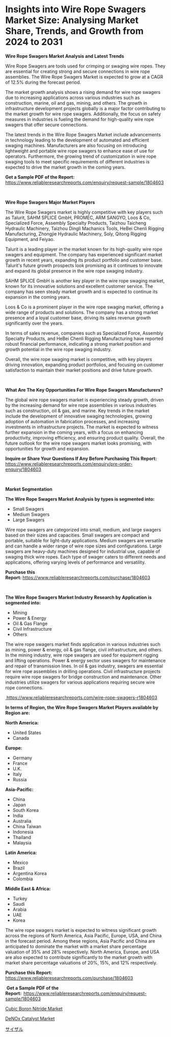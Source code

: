 <p><h1>Insights into Wire Rope Swagers Market Size: Analysing Market Share, Trends, and Growth from 2024 to 2031</h1></p><p><strong>Wire Rope Swagers Market Analysis and Latest Trends</strong></p>
<p><p>Wire Rope Swagers are tools used for crimping or swaging wire ropes. They are essential for creating strong and secure connections in wire rope assemblies. The Wire Rope Swagers Market is expected to grow at a CAGR of 12.5% during the forecast period. </p><p>The market growth analysis shows a rising demand for wire rope swagers due to increasing applications across various industries such as construction, marine, oil and gas, mining, and others. The growth in infrastructure development projects globally is a major factor contributing to the market growth for wire rope swagers. Additionally, the focus on safety measures in industries is fueling the demand for high-quality wire rope swagers that offer secure connections.</p><p>The latest trends in the Wire Rope Swagers Market include advancements in technology leading to the development of automated and efficient swaging machines. Manufacturers are also focusing on introducing lightweight and portable wire rope swagers to enhance ease of use for operators. Furthermore, the growing trend of customization in wire rope swaging tools to meet specific requirements of different industries is expected to drive the market growth in the coming years.</p></p>
<p><strong>Get a Sample PDF of the Report:&nbsp;</strong> <a href="https://www.reliableresearchreports.com/enquiry/request-sample/1804603">https://www.reliableresearchreports.com/enquiry/request-sample/1804603</a></p>
<p>&nbsp;</p>
<p><strong>Wire Rope Swagers Major Market Players</strong></p>
<p><p>The Wire Rope Swagers market is highly competitive with key players such as Talurit, SAHM SPLICE GmbH, PROMEC, ARM SANGYO, Loos & Co, Specialized Force, Assembly Specialty Products, Taizhou Taicheng Hydraulic Machinery, Taizhou Dingli Machanics Tools, HeBei Chenli Rigging Manufacturing, Zhongjie Hydraulic Machinery, Soly, Qitong Rigging Equipment, and Feiyao. </p><p>Talurit is a leading player in the market known for its high-quality wire rope swagers and equipment. The company has experienced significant market growth in recent years, expanding its product portfolio and customer base. Talurit's future growth prospects look promising as it continues to innovate and expand its global presence in the wire rope swaging industry. </p><p>SAHM SPLICE GmbH is another key player in the wire rope swaging market, known for its innovative solutions and excellent customer service. The company has seen steady market growth and is expected to continue its expansion in the coming years.</p><p>Loos & Co is a prominent player in the wire rope swaging market, offering a wide range of products and solutions. The company has a strong market presence and a loyal customer base, driving its sales revenue growth significantly over the years.</p><p>In terms of sales revenue, companies such as Specialized Force, Assembly Specialty Products, and HeBei Chenli Rigging Manufacturing have reported robust financial performance, indicating a strong market position and growth potential in the wire rope swaging industry.</p><p>Overall, the wire rope swaging market is competitive, with key players driving innovation, expanding product portfolios, and focusing on customer satisfaction to maintain their market positions and drive future growth.</p></p>
<p>&nbsp;</p>
<p><strong>What Are The Key Opportunities For Wire Rope Swagers Manufacturers?</strong></p>
<p><p>The global wire rope swagers market is experiencing steady growth, driven by the increasing demand for wire rope assemblies in various industries such as construction, oil & gas, and marine. Key trends in the market include the development of innovative swaging technologies, growing adoption of automation in fabrication processes, and increasing investments in infrastructure projects. The market is expected to witness further expansion in the coming years, with a focus on enhancing productivity, improving efficiency, and ensuring product quality. Overall, the future outlook for the wire rope swagers market looks promising, with opportunities for growth and expansion.</p></p>
<p><strong>Inquire or Share Your Questions If Any Before Purchasing This Report:</strong> <a href="https://www.reliableresearchreports.com/enquiry/pre-order-enquiry/1804603">https://www.reliableresearchreports.com/enquiry/pre-order-enquiry/1804603</a></p>
<p>&nbsp;</p>
<p><strong>Market Segmentation</strong></p>
<p><strong>The Wire Rope Swagers Market Analysis by types is segmented into:</strong></p>
<p><ul><li>Small Swagers</li><li>Medium Swagers</li><li>Large Swagers</li></ul></p>
<p><p>Wire rope swagers are categorized into small, medium, and large swagers based on their sizes and capacities. Small swagers are compact and portable, suitable for light-duty applications. Medium swagers are versatile and can handle a wider range of wire rope sizes and configurations. Large swagers are heavy-duty machines designed for industrial use, capable of swaging thick wire ropes. Each type of swager caters to different needs and applications, offering varying levels of performance and versatility.</p></p>
<p><strong>Purchase this Report:&nbsp;</strong><a href="https://www.reliableresearchreports.com/purchase/1804603">https://www.reliableresearchreports.com/purchase/1804603</a></p>
<p>&nbsp;</p>
<p><strong>The Wire Rope Swagers Market Industry Research by Application is segmented into:</strong></p>
<p><ul><li>Mining</li><li>Power & Energy</li><li>Oil & Gas Flange</li><li>Civil Infrastructure</li><li>Others</li></ul></p>
<p><p>The wire rope swagers market finds application in various industries such as mining, power & energy, oil & gas flange, civil infrastructure, and others. In the mining industry, wire rope swagers are used for equipment rigging and lifting operations. Power & energy sector uses swagers for maintenance and repair of transmission lines. In oil & gas industry, swagers are essential for wire rope assemblies in drilling operations. Civil infrastructure projects require wire rope swagers for bridge construction and maintenance. Other industries utilize swagers for various applications requiring secure wire rope connections.</p></p>
<p><a href="https://www.reliableresearchreports.com/wire-rope-swagers-r1804603">&nbsp;https://www.reliableresearchreports.com/wire-rope-swagers-r1804603</a></p>
<p><strong>In terms of Region, the Wire Rope Swagers Market Players available by Region are:</strong></p>
<p>
    <p> <strong> North America: </strong>
        <ul>
            <li>United States</li>
            <li>Canada</li>
        </ul>
        </p> 
    <p> <strong> Europe: </strong>
        <ul>
            <li>Germany</li>
            <li>France</li>
            <li>U.K.</li>
            <li>Italy</li>
            <li>Russia</li>
        </ul>
        </p> 
    <p> <strong> Asia-Pacific: </strong>
        <ul>
            <li>China</li>
            <li>Japan</li>
            <li>South Korea</li>
            <li>India</li>
            <li>Australia</li>
            <li>China Taiwan</li>
            <li>Indonesia</li>
            <li>Thailand</li>
            <li>Malaysia</li>
        </ul>
        </p> 
    <p> <strong> Latin America: </strong>
        <ul>
            <li>Mexico</li>
            <li>Brazil</li>
            <li>Argentina Korea</li>
            <li>Colombia</li>
        </ul>
        </p> 
    <p> <strong> Middle East & Africa: </strong>
        <ul>
            <li>Turkey</li>
            <li>Saudi</li>
            <li>Arabia</li>
            <li>UAE</li>
            <li>Korea</li>
        </ul>
    </p>
    </p>
<p><p>The wire rope swagers market is expected to witness significant growth across the regions of North America, Asia Pacific, Europe, USA, and China in the forecast period. Among these regions, Asia Pacific and China are anticipated to dominate the market with a market share percentage valuation of 35% and 28% respectively. North America, Europe, and USA are also expected to contribute significantly to the market growth with market share percentage valuations of 20%, 15%, and 12% respectively.</p></p>
<p><strong>Purchase this Report: </strong><a href="https://www.reliableresearchreports.com/purchase/1804603">https://www.reliableresearchreports.com/purchase/1804603</a></p>
<p>&nbsp;<strong>Get a Sample PDF of the Report:&nbsp;&nbsp;</strong><a href="https://www.reliableresearchreports.com/enquiry/request-sample/1804603">https://www.reliableresearchreports.com/enquiry/request-sample/1804603</a></p>
<p><strong></strong></p>
<p><p><a href="https://www.linkedin.com/pulse/cubic-boron-nitride-market-offer-valuable-insights-size-share-pt2jf?trackingId=ZMtP9DS3HRoprR%2FB8aXMBQ%3D%3D">Cubic Boron Nitride Market</a></p><p><a href="https://www.linkedin.com/pulse/denox-catalyst-market-challenges-opportunities-growth-drivers-3qdvf?trackingId=H3llde%2Fb%2Fk5xF%2Bl5Ct1BGQ%3D%3D">DeNOx Catalyst Market</a></p><p><a href="https://github.com/SantosDicki04/Market-Research-Report-List-1/blob/main/154040631936.md">サイザル</a></p></p>